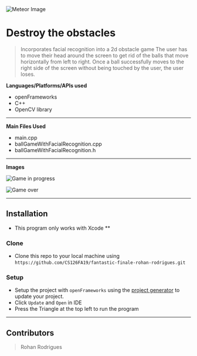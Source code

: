 <img src="https://us.123rf.com/450wm/valeo5/valeo51512/valeo5151200137/48793701-shooting-red-stars-on-nignt-sky-red-meteor-shower-meteors-falling.jpg?ver=6" title="Meteor Image" alt="Meteor Image">

# Destroy the obstacles

> Incorporates facial recognition into a 2d obstacle game
> The user has to move their head around the screen to get rid of the balls that move horizontally from left to right. Once a ball successfully moves to the right side of the screen without being touched by the user, the user loses.


**Languages/Platforms/APIs used**

- openFrameworks
- C++
- OpenCV library


---

**Main Files Used**
- main.cpp
- ballGameWithFacialRecognition.cpp
- ballGameWithFacialRecognition.h

---

**Images**

![Game in progress](https://github.com/CS126FA19/fantastic-finale-rohan-rodrigues/blob/master/game_in_progress_img.png)

![Game over](https://github.com/CS126FA19/fantastic-finale-rohan-rodrigues/blob/master/game_over_img.png)


---

## Installation

- This program only works with Xcode **

### Clone

- Clone this repo to your local machine using `https://github.com/CS126FA19/fantastic-finale-rohan-rodrigues.git`

### Setup

- Setup the project with `openFrameworks` using the <a href="https://openframeworks.cc/learning/01_basics/create_a_new_project/">project generator</a> to update your project.
- Click `Update` and `Open` in IDE
- Press the Triangle at the top left to run the program

---

## Contributors

> Rohan Rodrigues


